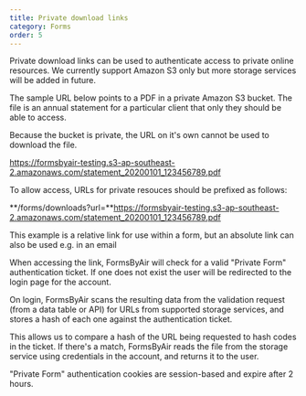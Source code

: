 ```yaml
---
title: Private download links
category: Forms
order: 5
---
```


Private download links can be used to authenticate access to private online resources. We currently support Amazon S3 only but more storage services will be added in future.

The sample URL below points to a PDF in a private Amazon S3 bucket. The file is an annual statement for a particular client that only they should be able to access.

Because the bucket is private, the URL on it's own cannot be used to download the file.

https://formsbyair-testing.s3-ap-southeast-2.amazonaws.com/statement_20200101_123456789.pdf

To allow access, URLs for private resouces should be prefixed as follows:

**/forms/downloads?url=**https://formsbyair-testing.s3-ap-southeast-2.amazonaws.com/statement_20200101_123456789.pdf

This example is a relative link for use within a form, but an absolute link can also be used e.g. in an email

When accessing the link, FormsByAir will check for a valid "Private Form" authentication ticket. If one does not exist the user will be redirected to the login page for the account.

On login, FormsByAir scans the resulting data from the validation request (from a data table or API) for URLs from supported storage services, and stores a hash of each one against the authentication ticket.

This allows us to compare a hash of the URL being requested to hash codes in the ticket. If there's a match, FormsByAir reads the file from the storage service using credentials in the account, and returns it to the user.

"Private Form" authentication cookies are session-based and expire after 2 hours.